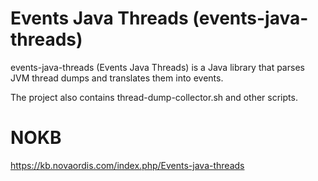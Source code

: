 # Events Java Threads (events-java-threads)

events-java-threads (Events Java Threads) is a Java library that parses JVM thread dumps and translates them into events.

The project also contains thread-dump-collector.sh and other scripts.

# NOKB

https://kb.novaordis.com/index.php/Events-java-threads